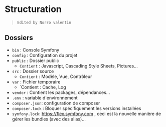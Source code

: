 # Structuration

> `Edited by Norro valentin` 

## Dossiers

* `bin` : Console Symfony
* `config` : Configuration du projet
* `public` : Dossier public
    * `Contient` : Javascript, Cascading Style Sheets, Pictures...
* `src` : Dossier source
    * `Contient` : Modèle, Vue, Contrôleur
* `var` : Fichier temporaire
    * `Contient : Cache, Log
* `vendor` : Contient les packages, dépendances...
* `.env` : variable d'environnement
* `composer.json`: configuration de composer
* `composer.lock` : Bloquer spécifiquement les versions installées
* `symfony.lock`: https://flex.symfony.com , ceci est la nouvelle manière de gérer les bundles (avec des alias)...
